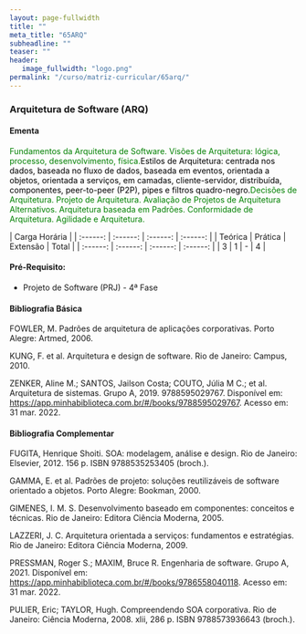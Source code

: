 ```yaml
---
layout: page-fullwidth
title: ""
meta_title: "65ARQ"
subheadline: ""
teaser: ""
header:
   image_fullwidth: "logo.png"
permalink: "/curso/matriz-curricular/65arq/"
---
```


### **Arquitetura de Software (ARQ)**

#### **Ementa**

<class style="color: green">Fundamentos da Arquitetura de Software. Visões de Arquitetura: lógica, processo, desenvolvimento, física.</class><class style="color: black">Estilos de Arquitetura: centrada nos dados, baseada no fluxo de dados, baseada em eventos, orientada a objetos, orientada a serviços, em camadas, cliente-servidor, distribuída, componentes, peer-to-peer (P2P), pipes e filtros quadro-negro.</class><class style="color: green">Decisões de Arquitetura. Projeto de Arquitetura. Avaliação de Projetos de Arquitetura Alternativos. Arquitetura baseada em Padrões. Conformidade de Arquitetura. Agilidade e Arquitetura.</class>

| Carga Horária | 
| :------: | :------: | :------: | :------: |
| Teórica | Prática | Extensão | Total |
| :------: | :------: | :------: | :------: |
| 3 | 1 | - | 4 |

#### **Pré-Requisito:**

- Projeto de Software (PRJ) - 4ª Fase

#### **Bibliografia Básica**

FOWLER, M. Padrões de arquitetura de aplicações corporativas. Porto Alegre: Artmed, 2006. 

KUNG, F. et al. Arquitetura e design de software. Rio de Janeiro: Campus, 2010. 

ZENKER, Aline M.; SANTOS, Jailson Costa; COUTO, Júlia M C.; et al. Arquitetura de sistemas. Grupo A, 2019. 9788595029767. Disponível em: https://app.minhabiblioteca.com.br/#/books/9788595029767. Acesso em: 31 mar. 2022. 

#### **Bibliografia Complementar**

FUGITA, Henrique Shoiti. SOA: modelagem, análise e design. Rio de Janeiro: Elsevier, 2012. 156 p. ISBN 9788535253405 (broch.). 

GAMMA, E. et al. Padrões de projeto: soluções reutilizáveis de software orientado a objetos. Porto Alegre: Bookman, 2000. 

GIMENES, I. M. S. Desenvolvimento baseado em componentes: conceitos e técnicas. Rio de Janeiro: Editora Ciência Moderna, 2005. 

LAZZERI, J. C. Arquitetura orientada a serviços: fundamentos e estratégias. Rio de Janeiro: Editora Ciência Moderna, 2009. 

PRESSMAN, Roger S.; MAXIM, Bruce R. Engenharia de software. Grupo A, 2021. Disponível em: https://app.minhabiblioteca.com.br/#/books/9786558040118. Acesso em: 31 mar. 2022. 

PULIER, Eric; TAYLOR, Hugh. Compreendendo SOA corporativa. Rio de Janeiro: Ciência Moderna, 2008. xlii, 286 p. ISBN 9788573936643 (broch.). 